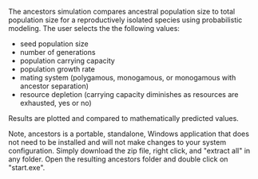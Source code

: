 The ancestors simulation compares ancestral population size to total population size for a reproductively isolated species using probabilistic modeling. The user selects the the following values:

* seed population size
* number of generations
* population carrying capacity
* population growth rate
* mating system (polygamous, monogamous, or monogamous with ancestor separation)
* resource depletion (carrying capacity diminishes as resources are exhausted, yes or no)

Results are plotted and compared to mathematically predicted values.

Note, ancestors is a portable, standalone, Windows application that does not need to be installed and will not make changes to your system configuration. Simply download the zip file, right click, and "extract all" in any folder. Open the resulting ancestors folder and double click on "start.exe". 

